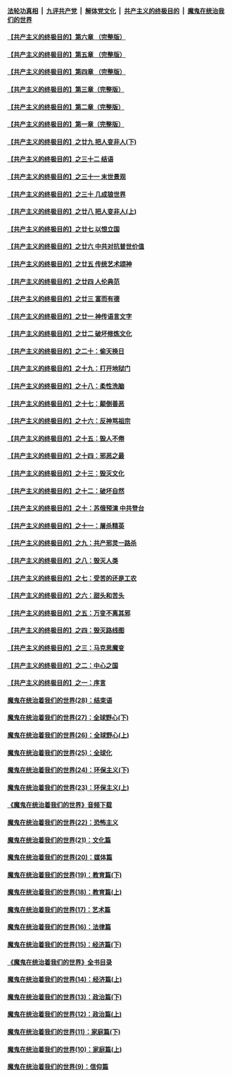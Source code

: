 

####  [法轮功真相](../../../../basic/blob/master/README.md?t=06151002) &nbsp;|&nbsp; [九评共产党](../../../../9ping.md/blob/master/README.md?t=06151002) &nbsp;|&nbsp; [解体党文化](../../../../jtdwh.md/blob/master/README.md?t=06151002)  &nbsp;|&nbsp; [共产主义的终极目的](../../../../gczydzjmd.md/blob/master/README.md?t=06151002) &nbsp;|&nbsp; [魔鬼在统治我们的世界](../../../../mgztzwmdsj.md/blob/master/README.md?t=06151002) 

#### [【共产主义的终极目的】第六章 （完整版）](../pages/nsc422/n11428913.md?t=06151002) 

#### [【共产主义的终极目的】第五章 （完整版）](../pages/nsc422/n11428912.md?t=06151002) 

#### [【共产主义的终极目的】第四章 （完整版）](../pages/nsc422/n11428907.md?t=06151002) 

#### [【共产主义的终极目的】第三章（完整版）](../pages/nsc422/n11428848.md?t=06151002) 

#### [【共产主义的终极目的】第二章（完整版）](../pages/nsc422/n11428831.md?t=06151002) 

#### [【共产主义的终极目的】第一章（完整版）](../pages/nsc422/n11417651.md?t=06151002) 

#### [【共产主义的终极目的】之廿九 把人变非人(下)](../pages/nsc422/n11344140.md?t=06151002) 

#### [【共产主义的终极目的】之三十二 结语](../pages/nsc422/n11360535.md?t=06151002) 

#### [【共产主义的终极目的】之三十一 末世景观](../pages/nsc422/n11351129.md?t=06151002) 

#### [【共产主义的终极目的】之三十 几成狼世界](../pages/nsc422/n11348280.md?t=06151002) 

#### [【共产主义的终极目的】之廿八 把人变非人(上)](../pages/nsc422/n11340492.md?t=06151002) 

#### [【共产主义的终极目的】之廿七 以恨立国](../pages/nsc422/n11336944.md?t=06151002) 

#### [【共产主义的终极目的】之廿六 中共对抗普世价值](../pages/nsc422/n11324785.md?t=06151002) 

#### [【共产主义的终极目的】之廿五 传统艺术颂神](../pages/nsc422/n11296396.md?t=06151002) 

#### [【共产主义的终极目的】之廿四 人伦典范](../pages/nsc422/n11296397.md?t=06151002) 

#### [【共产主义的终极目的】之廿三 富而有德](../pages/nsc422/n11283598.md?t=06151002) 

#### [【共产主义的终极目的】之廿一 神传语言文字](../pages/nsc422/n11263265.md?t=06151002) 

#### [【共产主义的终极目的】之廿二 破坏修炼文化](../pages/nsc422/n11245728.md?t=06151002) 

#### [【共产主义的终极目的】之二十：偷天换日](../pages/nsc422/n11238846.md?t=06151002) 

#### [【共产主义的终极目的】之十九：打开地狱门](../pages/nsc422/n11206376.md?t=06151002) 

#### [【共产主义的终极目的】之十八：柔性洗脑](../pages/nsc422/n11199994.md?t=06151002) 

#### [【共产主义的终极目的】之十七：颠倒善恶](../pages/nsc422/n11179782.md?t=06151002) 

#### [【共产主义的终极目的】之十六：反神骂祖宗](../pages/nsc422/n11166798.md?t=06151002) 

#### [【共产主义的终极目的】之十五：毁人不倦](../pages/nsc422/n11166792.md?t=06151002) 

#### [【共产主义的终极目的】之十四：邪恶之最](../pages/nsc422/n11150249.md?t=06151002) 

#### [【共产主义的终极目的】之十三：毁灭文化](../pages/nsc422/n11135227.md?t=06151002) 

#### [【共产主义的终极目的】之十二：破坏自然](../pages/nsc422/n11135214.md?t=06151002) 

#### [【共产主义的终极目的】之十：苏俄预演 中共登台](../pages/nsc422/n11118424.md?t=06151002) 

#### [【共产主义的终极目的】之十一：屠杀精英](../pages/nsc422/n11118442.md?t=06151002) 

#### [【共产主义的终极目的】之九：共产邪灵一路杀](../pages/nsc422/n11114139.md?t=06151002) 

#### [【共产主义的终极目的】之八：毁灭人类](../pages/nsc422/n11108503.md?t=06151002) 

#### [【共产主义的终极目的】之七：受苦的还是工农](../pages/nsc422/n11101809.md?t=06151002) 

#### [【共产主义的终极目的】之六：甜头和苦头](../pages/nsc422/n11096971.md?t=06151002) 

#### [【共产主义的终极目的】之五：万变不离其邪](../pages/nsc422/n11091285.md?t=06151002) 

#### [【共产主义的终极目的】之四：毁灭路线图](../pages/nsc422/n11086284.md?t=06151002) 

#### [【共产主义的终极目的】之三：马克思魔变](../pages/nsc422/n11061941.md?t=06151002) 

#### [【共产主义的终极目的】之二：中心之国](../pages/nsc422/n11047728.md?t=06151002) 

#### [【共产主义的终极目的】之一：序言](../pages/nsc422/n11086077.md?t=06151002) 

#### [魔鬼在统治着我们的世界(28)：结束语](../pages/nsc422/n10936246.md?t=06151002) 

#### [魔鬼在统治着我们的世界(27)：全球野心(下)](../pages/nsc422/n10928319.md?t=06151002) 

#### [魔鬼在统治着我们的世界(26)：全球野心(上)](../pages/nsc422/n10900318.md?t=06151002) 

#### [魔鬼在统治着我们的世界(25)：全球化](../pages/nsc422/n10788205.md?t=06151002) 

#### [魔鬼在统治着我们的世界(24)：环保主义(下)](../pages/nsc422/n10695307.md?t=06151002) 

#### [魔鬼在统治着我们的世界(23)：环保主义(上)](../pages/nsc422/n10688613.md?t=06151002) 

#### [《魔鬼在统治着我们的世界》音频下载](../pages/nsc422/n10635553.md?t=06151002) 

#### [魔鬼在统治着我们的世界(22)：恐怖主义](../pages/nsc422/n10614727.md?t=06151002) 

#### [魔鬼在统治着我们的世界(21)：文化篇](../pages/nsc422/n10597706.md?t=06151002) 

#### [魔鬼在统治着我们的世界(20)：媒体篇](../pages/nsc422/n10586579.md?t=06151002) 

#### [魔鬼在统治着我们的世界(19)：教育篇(下)](../pages/nsc422/n10564808.md?t=06151002) 

#### [魔鬼在统治着我们的世界(18)：教育篇(上)](../pages/nsc422/n10526970.md?t=06151002) 

#### [魔鬼在统治着我们的世界(17)：艺术篇](../pages/nsc422/n10499093.md?t=06151002) 

#### [魔鬼在统治着我们的世界(16)：法律篇](../pages/nsc422/n10485969.md?t=06151002) 

#### [魔鬼在统治着我们的世界(15)：经济篇(下)](../pages/nsc422/n10469975.md?t=06151002) 

#### [《魔鬼在统治着我们的世界》全书目录](../pages/nsc422/n10464261.md?t=06151002) 

#### [魔鬼在统治着我们的世界(14)：经济篇(上)](../pages/nsc422/n10457370.md?t=06151002) 

#### [魔鬼在统治着我们的世界(13)：政治篇(下)](../pages/nsc422/n10448270.md?t=06151002) 

#### [魔鬼在统治着我们的世界(12)：政治篇(上)](../pages/nsc422/n10444576.md?t=06151002) 

#### [魔鬼在统治着我们的世界(11)：家庭篇(下)](../pages/nsc422/n10440961.md?t=06151002) 

#### [魔鬼在统治着我们的世界(10)：家庭篇(上)](../pages/nsc422/n10435448.md?t=06151002) 

#### [魔鬼在统治着我们的世界(9)：信仰篇](../pages/nsc422/n10432159.md?t=06151002) 

